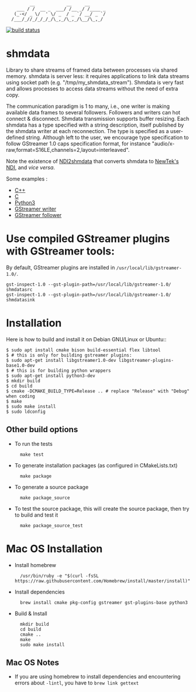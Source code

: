              __            __     __      
        ___ / /  __ _  ___/ /__ _/ /____ _
       (_-</ _ \/  ' \/ _  / _ `/ __/ _ `/
      /___/_//_/_/_/_/\_,_/\_,_/\__/\_,_/ 

[![build status](https://gitlab.com/sat-metalab/shmdata/badges/master/build.svg)](https://gitlab.com/sat-metalab/shmdata/commits/master)

# shmdata
Library to share streams of framed data between processes via shared memory. shmdata is server less: it requires applications to link data streams using socket path (e.g. "/tmp/my_shmdata_stream"). Shmdata is very fast and allows processes to access data streams without the need of extra copy.

The communication paradigm is 1 to many, i.e., one writer is making available data frames to several followers. Followers and writers can hot connect & disconnect. Shmdata transmission supports buffer resizing. Each shmdata has a type specified with a string description, itself published by the shmdata writer at each reconnection. The type is specified as a user-defined string. Although left to the user, we encourage type specification to follow GStreamer 1.0 caps specification format, for instance "audio/x-raw,format=S16LE,channels=2,layout=interleaved". 

Note the existence of [NDI2shmdata](https://gitlab.com/sat-metalab/ndi2shmdata) that converts shmdata to [NewTek's NDI](http://ndi.newtek.com), and _vice versa_.

Some examples :

* [C++](tests/check-writer-follower.cpp)
* [C](test/check-c-wrapper.cpp)
* [Python3](wrappers/python/example.py)
* [GStreamer writer](gst/check-shmdatasink.c)
* [GStreamer follower](gst/check-shmdatasrc.c)

# Use compiled GStreamer plugins with GStreamer tools:

By default, GStreamer plugins are installed in ```/usr/local/lib/gstreamer-1.0/```.

```
gst-inspect-1.0 --gst-plugin-path=/usr/local/lib/gstreamer-1.0/ shmdatasrc
gst-inspect-1.0 --gst-plugin-path=/usr/local/lib/gstreamer-1.0/ shmdatasink
```

# Installation
Here is how to build and install it on Debian GNU/Linux or Ubuntu::

    $ sudo apt install cmake bison build-essential flex libtool
    $ # this is only for building gstreamer plugins:
    $ sudo apt-get install libgstreamer1.0-dev libgstreamer-plugins-base1.0-dev
    $ # this is for building python wrappers 
    $ sudo apt-get install python3-dev
    $ mkdir build
    $ cd build
    $ cmake -DCMAKE_BUILD_TYPE=Release .. # replace "Release" with "Debug" when coding
    $ make
    $ sudo make install
    $ sudo ldconfig
  
  
## Other build options

* To run the tests

        make test
    
* To generate installation packages (as configured in CMakeLists.txt)

        make package
        
* To generate a source package

        make package_source
        
* To test the source package, this will create the source package, then try to build and test it

        make package_source_test
        

# Mac OS Installation
* Install homebrew

        /usr/bin/ruby -e "$(curl -fsSL https://raw.githubusercontent.com/Homebrew/install/master/install)"

* Install dependencies

        brew install cmake pkg-config gstreamer gst-plugins-base python3

* Build & Install

        mkdir build
        cd build
        cmake ..
        make
        sudo make install


## Mac OS Notes
* If you are using homebrew to install dependencies and encountering errors about ```-lintl```, you have to ```brew link gettext```
